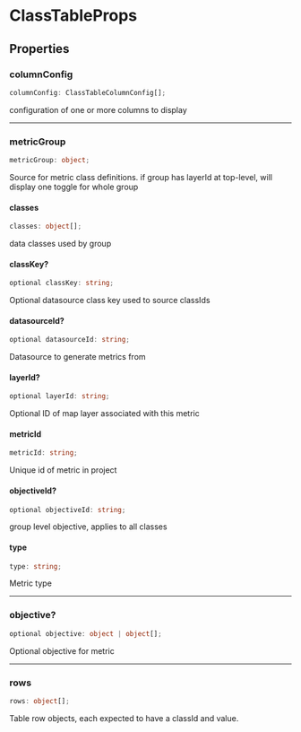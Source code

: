 # ClassTableProps

## Properties

### columnConfig

```ts
columnConfig: ClassTableColumnConfig[];
```

configuration of one or more columns to display

***

### metricGroup

```ts
metricGroup: object;
```

Source for metric class definitions. if group has layerId at top-level, will display one toggle for whole group

#### classes

```ts
classes: object[];
```

data classes used by group

#### classKey?

```ts
optional classKey: string;
```

Optional datasource class key used to source classIds

#### datasourceId?

```ts
optional datasourceId: string;
```

Datasource to generate metrics from

#### layerId?

```ts
optional layerId: string;
```

Optional ID of map layer associated with this metric

#### metricId

```ts
metricId: string;
```

Unique id of metric in project

#### objectiveId?

```ts
optional objectiveId: string;
```

group level objective, applies to all classes

#### type

```ts
type: string;
```

Metric type

***

### objective?

```ts
optional objective: object | object[];
```

Optional objective for metric

***

### rows

```ts
rows: object[];
```

Table row objects, each expected to have a classId and value.
